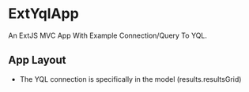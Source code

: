 ExtYqlApp
=========

An ExtJS MVC App With Example Connection/Query To YQL.

<h2> App Layout </h2>
  <ul>
  <li>
  The YQL connection is specifically in the model (results.resultsGrid)
  </li>
  </ul>
